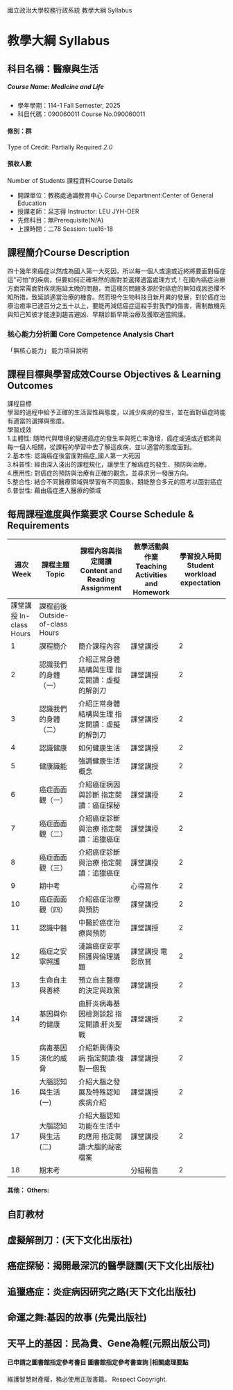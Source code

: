 國立政治大學校務行政系統 教學大綱 Syllabus
# 教學大綱 Syllabus
##  科目名稱：醫療與生活 
#####  Course Name: Medicine and Life
  * 學年學期：114-1 Fall Semester, 2025 
  * 科目代碼：090060011 Course No.090060011
#### 修別：群
Type of Credit: Partially Required 
_2.0_
#### 預收人數
Number of Students
課程資料Course Details
  * 開課單位：教務處通識教育中心 Course Department:Center of General Education 
  * 授課老師：呂志得 Instructor: LEU JYH-DER 
  * 先修科目：無Prerequisite(N/A)
  * 上課時間：二78 Session: tue16-18
##  課程簡介Course Description
四十幾年來癌症以然成為國人第一大死因，所以每一個人或遠或近終將要面對癌症這"可怕"的疾病，但要如何正確坦然的面對並選擇適當處理方式！在國內癌症治療方面常需面對疾病拖延太晚的問題，而這樣的問題多源於對癌症的無知或因恐懼不知所措，致延誤適當治療的機會。然而現今生物科技日新月異的發展，對於癌症治療治癒率已達百分之五十以上，要能再減低癌症這殺手對我們的傷害，需制敵機先與知己知彼才能達到趨吉避凶、早期診斷早期治療及獲取適當照護。
###  核心能力分析圖 Core Competence Analysis Chart
「無核心能力」 
能力項目說明
##  課程目標與學習成效Course Objectives & Learning Outcomes 
課程目標  
學習的過程中給予正確的生活習性與態度，以減少疾病的發生，並在面對癌症時能有適當的選擇與態度。  
學習成效  
1.主體性: 隨時代與環境的變遷癌症的發生率與死亡率激增，癌症或遠或近都將與每一個人相關，從課程的學習中去了解這疾病，並以適當的態度面對。  
2.基本性: 認識癌症後當面對癌症_國人第一大死因  
3.科普性: 經由深入淺出的課程規化，讓學生了解癌症的發生、預防與治療。  
4.應用性: 對癌症的預防與治療有正確的觀念，並尋求另一發展方向。  
5.整合性: 結合不同醫療領域與學習有不同面象，期能整合多元的思考以面對癌症  
6.普世性: 藉由癌症進入醫療的領域
##  每周課程進度與作業要求 Course Schedule & Requirements
週次 Week |  課程主題 Topic |  課程內容與指定閱讀 Content and Reading Assignment |  教學活動與作業 Teaching Activities and Homework |  學習投入時間 Student workload expectation  
---|---|---|---|---  
課堂講授 In-class Hours |  課程前後 Outside-of-class Hours  
1 |  課程簡介 |  簡介課程內容 |  課堂講授 |  2 |  3  
2 |  認識我們的身體（一） |  介紹正常身體結構與生理 指定閱讀：虛擬的解剖刀 |  課堂講授 |  2 |  3  
3 |  認識我們的身體（二） |  介紹正常身體結構與生理 指定閱讀：虛擬的解剖刀 |  課堂講授 |  2 |  3  
4 |  認識健康 |  如何健康生活 |  課堂講授 |  2 |  3  
5 |  健康識能 |  強調健康生活概念 |  課堂講授 |  2 |  3  
6 |  癌症面面觀（一） |  介紹癌症病因與診斷 指定閱讀：癌症探秘 |  課堂講授 |  2 |  3  
7 |  癌症面面觀（二） |  介紹癌症診斷與治療 指定閱讀：追獵癌症 |  課堂講授 |  2 |  3  
8 |  癌症面面觀（三） |  介紹癌症診斷與治療 指定閱讀：追獵癌症 |  課堂講授 |  2 |  3  
9 |  期中考 |  |  心得寫作 |  2 |  4  
10 |  癌症面面觀（四） |  介紹癌症治療與預防 |  課堂講授 |  2 |  3  
11 |  認識中醫 |  中醫於癌症治療與預防 |  課堂講授 |  2 |  3  
12 |  癌症之安寧照護 |  淺論癌症安寧照護與倫理議題 |  課堂講授 電影欣賞 |  2 |  3  
13 |  生命自主與善終 |  預立自主醫療的決定與政策 |  課堂講授 |  2 |  3  
14 |  基因與你的健康 |  由肝炎病毒基因檢測談起 指定閱讀:肝炎聖戰 |  課堂講授 |  2 |  3  
15 |  病毒基因演化的威脅 |  介紹新興傳染病 指定閱讀:複製一個我 |  課堂講授 |  2 |  3  
16 |  大腦認知與生活(一) |  介紹大腦之發展及特殊認知疾病介紹 |  課堂講授 |  2 |  3  
17 |  大腦認知與生活(二) |  介紹大腦認知功能在生活中的應用 指定閱讀:大腦的祕密檔案 |  課堂講授 |  2 |  3  
18 |  期末考 |  |  分組報告 |  2 |  6  
####  其他： Others:
## 自訂教材
## 虛擬解剖刀：(天下文化出版社)
## 癌症探秘：揭開最深沉的醫學謎團(天下文化出版社)
## 追獵癌症：炎症病因研究之路(天下文化出版社)
## 命運之舞:基因的故事 (先覺出版社)
## 天平上的基因：民為貴、Gene為輕(元照出版公司)
####  已申請之圖書館指定參考書目  圖書館指定參考書查詢 |相關處理要點
維護智慧財產權，務必使用正版書籍。 Respect Copyright.